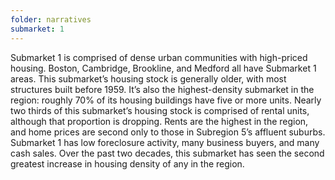 ```yaml
---
folder: narratives
submarket: 1
---
```

Submarket 1 is comprised of dense urban communities with high-priced housing. Boston, Cambridge, Brookline, and Medford all have Submarket 1 areas. This submarket’s housing stock is generally older, with most structures built before 1959. It’s also the highest-density submarket in the region: roughly 70% of its housing buildings have five or more units. Nearly two thirds of this submarket’s housing stock is comprised of rental units, although that proportion is dropping. Rents are the highest in the region, and home prices are second only to those in Subregion 5’s affluent suburbs. Submarket 1 has low foreclosure activity, many business buyers, and many cash sales. Over the past two decades, this submarket has seen the second greatest increase in housing density of any in the region.
